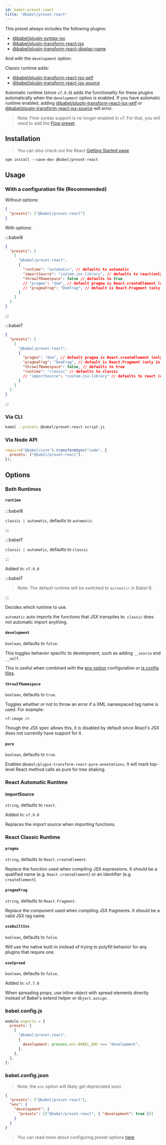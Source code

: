 ```yaml
---
id: babel-preset-react
title: "@babel/preset-react"
---
```


This preset always includes the following plugins:

- [@babel/plugin-syntax-jsx](plugin-syntax-jsx.md)
- [@babel/plugin-transform-react-jsx](plugin-transform-react-jsx.md)
- [@babel/plugin-transform-react-display-name](plugin-transform-react-display-name.md)

And with the `development` option:

Classic runtime adds:

- [@babel/plugin-transform-react-jsx-self](plugin-transform-react-jsx-self.md)
- [@babel/plugin-transform-react-jsx-source](plugin-transform-react-jsx-source.md)

Automatic runtime (since `v7.9.0`) adds the functionality for these plugins automatically when the `development` option is enabled. If you have automatic runtime enabled, adding [@babel/plugin-transform-react-jsx-self](plugin-transform-react-jsx-self.md) or [@babel/plugin-transform-react-jsx-source](plugin-transform-react-jsx-source.md) will error.

> Note: Flow syntax support is no longer enabled in v7. For that, you will need to add the [Flow preset](preset-flow.md).

## Installation

> You can also check out the React [Getting Started page](https://facebook.github.io/react/docs/hello-world.html)

```shell npm2yarn
npm install --save-dev @babel/preset-react
```

## Usage

### With a configuration file (Recommended)

Without options:

```json title="babel.config.json"
{
  "presets": ["@babel/preset-react"]
}
```

With options:

:::babel8

```json title="babel.config.json"
{
  "presets": [
    [
      "@babel/preset-react",
      {
        "runtime": "automatic", // defaults to automatic
        "importSource": "custom-jsx-library", // defaults to react(only in automatic runtime)
        "throwIfNamespace": false // defaults to true
        // "pragma": "dom", // default pragma is React.createElement (only in classic runtime)
        // "pragmaFrag": "DomFrag", // default is React.Fragment (only in classic runtime)
      }
    ]
  ]
}
```

:::

:::babel7

```json title="babel.config.json"
{
  "presets": [
    [
      "@babel/preset-react",
      {
        "pragma": "dom", // default pragma is React.createElement (only in classic runtime)
        "pragmaFrag": "DomFrag", // default is React.Fragment (only in classic runtime)
        "throwIfNamespace": false, // defaults to true
        "runtime": "classic" // defaults to classic
        // "importSource": "custom-jsx-library" // defaults to react (only in automatic runtime)
      }
    ]
  ]
}
```

:::

### Via CLI

```sh title="Shell"
babel --presets @babel/preset-react script.js
```

### Via Node API

```js title="JavaScript"
require("@babel/core").transformSync("code", {
  presets: ["@babel/preset-react"],
});
```

## Options

### Both Runtimes

#### `runtime`

:::babel8

`classic | automatic`, defaults to `automatic`

:::

:::babel7

`classic | automatic`, defaults to `classic`

:::

Added in: `v7.9.0`

:::babel7

> Note: The default runtime will be switched to `automatic` in Babel 8.

:::

Decides which runtime to use.

`automatic` auto imports the functions that JSX transpiles to. `classic` does not automatic import anything.

#### `development`

`boolean`, defaults to `false`.

This toggles behavior specific to development, such as adding `__source` and `__self`.

This is useful when combined with the [env option](options.md#env) configuration or [js config files](config-files.md#javascript).

#### `throwIfNamespace`

`boolean`, defaults to `true`.

Toggles whether or not to throw an error if a XML namespaced tag name is used. For example:

    <f:image />

Though the JSX spec allows this, it is disabled by default since React's JSX does not currently have support for it.

#### `pure`

`boolean`, defaults to `true`.

Enables `@babel/plugin-transform-react-pure-annotations`. It will mark top-level React method calls as pure for tree shaking.

### React Automatic Runtime

#### importSource

`string`, defaults to `react`.

Added in: `v7.9.0`

Replaces the import source when importing functions.

### React Classic Runtime

#### `pragma`

`string`, defaults to `React.createElement`.

Replace the function used when compiling JSX expressions. It should be a qualified name (e.g. `React.createElement`) or an identifier (e.g. `createElement`).

#### `pragmaFrag`

`string`, defaults to `React.Fragment`.

Replace the component used when compiling JSX fragments. It should be a valid JSX tag name.

#### `useBuiltIns`

`boolean`, defaults to `false`.

Will use the native built-in instead of trying to polyfill behavior for any plugins that require one.

#### `useSpread`

`boolean`, defaults to `false`.

Added in: `v7.7.0`

When spreading props, use inline object with spread elements directly instead of Babel's extend helper or `Object.assign`.

### babel.config.js

```js title="babel.config.js"
module.exports = {
  presets: [
    [
      "@babel/preset-react",
      {
        development: process.env.BABEL_ENV === "development",
      },
    ],
  ],
};
```

### babel.config.json

> Note: the `env` option will likely get deprecated soon

```json title="babel.config.json"
{
  "presets": ["@babel/preset-react"],
  "env": {
    "development": {
      "presets": [["@babel/preset-react", { "development": true }]]
    }
  }
}
```

> You can read more about configuring preset options [here](https://babeljs.io/docs/en/presets#preset-options)
